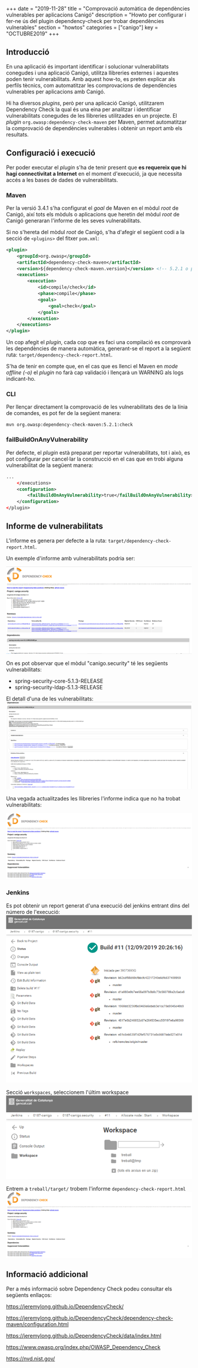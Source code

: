 +++
date        = "2019-11-28"
title       = "Comprovació automàtica de dependències vulnerables per aplicacions Canigó"
description = "Howto per configurar i fer-ne ús del plugin dependency-check per trobar dependències vulnerables"
section     = "howtos"
categories  = ["canigo"]
key         = "OCTUBRE2019"
+++

## Introducció

En una aplicació és important identificar i solucionar vulnerabilitats conegudes i una aplicació Canigó, utilitza llibreries externes i aquestes poden tenir vulnerabilitats. Amb aquest how-to, es preten explicar als perfils tècnics, com automatitzar les comprovacions de dependències vulnerables per aplicacions amb Canigó.

Hi ha diversos _plugins_, però per una aplicació Canigó, utilitzarem Dependency Check la qual és una eina per analitzar i identificar vulnerabilitats conegudes de les llibreries utilitzades en un projecte. El _plugin_ `org.owasp:dependency-check-maven` per Maven, permet  automatitzar la comprovació de dependències vulnerables i obtenir un report amb els resultats.

## Configuració i execució

Per poder executar el _plugin_ s'ha de tenir present que **es requereix que hi hagi connectivitat a Internet** en el moment d'execució, ja que necessita accés a les bases de dades de vulnerabilitats.

### Maven

Per la versió 3.4.1 s'ha configurat el _goal_ de Maven en el mòdul _root_ de Canigó, així tots els mòduls o aplicacions que heretin del mòdul _root_ de Canigó generaran l'informe de les seves vulnerabilitats.

Si no s'hereta del mòdul _root_ de Canigó, s'ha d'afegir el següent codi a la secció de `<plugins>` del fitxer `pom.xml`:

```xml
<plugin>
    <groupId>org.owasp</groupId>
    <artifactId>dependency-check-maven</artifactId>
    <version>${dependency-check-maven.version}</version> <!-- 5.2.1 o posterior -->
    <executions>
        <execution>
            <id>compile/check</id>
            <phase>compile</phase>
            <goals>
                <goal>check</goal>
            </goals>
        </execution>
    </executions>
</plugin>
```

Un cop afegit el _plugin_, cada cop que es faci una compilació es comprovarà les dependències de manera automàtica, generant-se el report a la següent ruta: `target/dependency-check-report.html`.

S'ha de tenir en compte que, en el cas que es llenci el Maven en *mode offline (-o)* el _plugin_ no farà cap validació i llençarà un WARNING als logs indicant-ho.

### CLI

Per llençar directament la comprovació de les vulnerabilitats des de la línia de comandes, es pot fer de la següent manera:

```
mvn org.owasp:dependency-check-maven:5.2.1:check
```

### failBuildOnAnyVulnerability

Per defecte, el _plugin_ està preparat per reportar vulnerabilitats, tot i això, es pot configurar per cancel·lar la construcció en el cas que en trobi alguna vulnerabilitat de la següent manera:

```xml
...
    </executions>
    <configuration>
        <failBuildOnAnyVulnerability>true</failBuildOnAnyVulnerability>
    </configuration>
</plugin>
```

## Informe de vulnerabilitats

L'informe es genera per defecte a la ruta: `target/dependency-check-report.html`.

Un exemple d'informe amb vulnerabilitats podria ser:

![Exemple informe vulnerabilitats](/images/news/2019-09-12-Actualitzacio_moduls_Canigo_Dependency_check_vulnerabilities-report.png)

On es pot observar que el mòdul "canigo.security" té les següents vulnerabilitats:

- spring-security-core-5.1.3-RELEASE
- spring-security-ldap-5.1.3-RELEASE

El detall d'una de les vulnerabilitats:
![Exemple detall informe vulnerabilitats](/images/news/2019-09-12-Actualitzacio_moduls_Canigo_Dependency_check_vulnerabilities-report-detail.png)

Una vegada actualitzades les llibreries l'informe indica que no ha trobat vulnerabilitats:

![Exemple després actualització informe vulnerabilitats](/images/news/2019-09-12-Actualitzacio_moduls_Canigo_Dependency_check_vulnerabilities-report-after.png)

### Jenkins

Es pot obtenir un report generat d'una execució del jenkins entrant dins del número de l'execució:
![Exemple build jenkins](/images/news/2019-08-13-Dependency_check_jenkins_build_11_security.png)

Secció `workspaces`, seleccionem l'últim workspace
![Exemple workspace jenkins](/images/news/2019-08-13-Dependency_check_jenkins_workspace.png)

Entrem a `treball/target/` trobem l'informe `dependency-check-report.html`
![Exemple execució jenkins informe vulnerabilitats](/images/news/2019-09-12-Actualitzacio_moduls_Canigo_Dependency_check_vulnerabilities-report-after.png)


## Informació addicional
Per a més informació sobre Dependency Check podeu consultar els següents enllaços:

https://jeremylong.github.io/DependencyCheck/

https://jeremylong.github.io/DependencyCheck/dependency-check-maven/configuration.html

https://jeremylong.github.io/DependencyCheck/data/index.html

https://www.owasp.org/index.php/OWASP_Dependency_Check

https://nvd.nist.gov/
